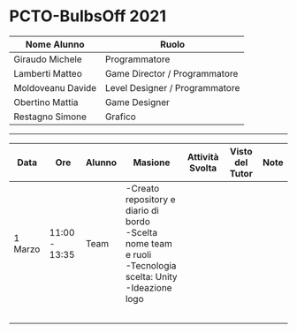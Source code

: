 # PCTO-BulbsOff 2021

Nome Alunno | Ruolo
| - | - |
| Giraudo Michele | Programmatore
| Lamberti Matteo | Game Director / Programmatore
| Moldoveanu Davide | Level Designer / Programmatore
| Obertino Mattia | Game Designer
| Restagno Simone | Grafico

----------------------------

Data | Ore | Alunno | Masione | Attività Svolta | Visto del Tutor | Note
| - | - | - | - | - | - | - |
| 1 Marzo | 11:00 - 13:35 | Team | -Creato repository e diario di bordo<br>-Scelta nome team e ruoli<br>-Tecnologia scelta: Unity<br>-Ideazione logo | |
| |  |  | | |
| | | | | |
| | | | | |
| | | | | |
| | | | | |
